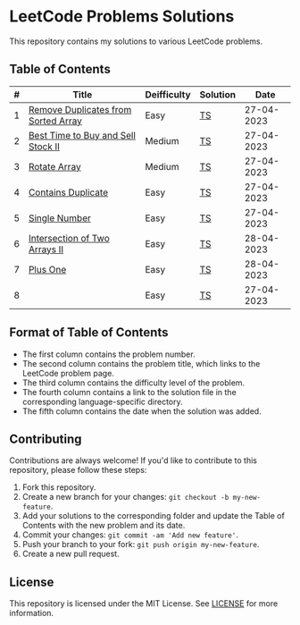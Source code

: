 

# LeetCode Problems Solutions

This repository contains my solutions to various LeetCode problems.

## Table of Contents

| #  | Title | Deifficulty | Solution                                                  | Date       |
|----| ----- | ----------- |-----------------------------------------------------------|------------|
| 1  | [Remove Duplicates from Sorted Array](https://leetcode.com/problems/remove-duplicates-from-sorted-array/) | Easy | [TS](./Top_Interview_Questions/Easy/maxProfit.ts)         | 27-04-2023 |
| 2  | [Best Time to Buy and Sell Stock II](https://leetcode.com/problems/best-time-to-buy-and-sell-stock-ii/) | Medium | [TS](./Top_Interview_Questions/Easy/removeDuplicates.ts)  | 27-04-2023 |
| 3  | [Rotate Array](https://leetcode.com/problems/rotate-array/) | Medium | [TS](./Top_Interview_Questions/Easy/rotate.ts)            | 27-04-2023 |
| 4  | [Contains Duplicate](https://leetcode.com/problems/contains-duplicate/) | Easy | [TS](./Top_Interview_Questions/Easy/containsDuplicate.ts) | 27-04-2023 |
| 5  | [Single Number](https://leetcode.com/problems/single-number/) | Easy | [TS](./Top_Interview_Questions/Easy/singleNumber.ts)      | 27-04-2023 |
| 6  | [Intersection of Two Arrays II](https://leetcode.com/problems/intersection-of-two-arrays-ii/) | Easy | [TS](./Top_Interview_Questions/Easy/intersect.ts)         | 28-04-2023 |
| 7  | [Plus One](https://leetcode.com/problems/plus-one/) | Easy | [TS](./Top_Interview_Questions/Easy/plusOne.ts)           | 28-04-2023 |
| 8  | []() | Easy | [TS](./Top_Interview_Questions/Easy/)                     | 27-04-2023 |

## Format of Table of Contents

- The first column contains the problem number.
- The second column contains the problem title, which links to the LeetCode problem page.
- The third column contains the difficulty level of the problem.
- The fourth column contains a link to the solution file in the corresponding language-specific directory.
- The fifth column contains the date when the solution was added.


## Contributing

Contributions are always welcome! If you'd like to contribute to this repository, please follow these steps:

1. Fork this repository.
2. Create a new branch for your changes: `git checkout -b my-new-feature`.
3. Add your solutions to the corresponding folder and update the Table of Contents with the new problem and its date.
4. Commit your changes: `git commit -am 'Add new feature'`.
5. Push your branch to your fork: `git push origin my-new-feature`.
6. Create a new pull request.

## License

This repository is licensed under the MIT License. See [LICENSE](./LICENSE.md) for more information.
